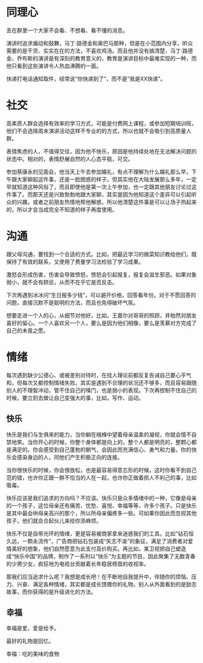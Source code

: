 # 同理心

丢在群里一个大家不会看、不想看、看不懂的消息。

演讲时追求煽动和鼓舞，马丁·路德金和奥巴马那种，但是在小范围内分享，听众需要的是干货、实实在在的方法，不喜欢鸡汤。而且他并没有搞清楚，马丁·路德金、乔布斯的演讲是有深刻的教育意义的，教育是演讲目标中最难实现的一种，而他只看到这些演讲令人热血沸腾的一面。

快递打电话通知取件，经常说“你快递到了”，而不是“我是XX快递”。

# 社交

高素质人群会选择有效率的学习方式，可能是付费网上课程，或参加短期培训班，他们不会选择周末演讲活动这样不专业的的方式，所以也就不会吸引到高质量人群。

表情焦虑的人，不值得交往，因为他不快乐，原因是他持续处地在无法解决问题的状态中。相对的，表情舒展自然的人心态平稳，可交。

参加蔡康永的见面会，他当天上午去参加婚礼，有点不理解为什么婚礼那么早，下午跟大家聊起这件事，还是一脸困惑的样子。但其实他在大陆发展那么多年，一定早就知道这种风俗了，而且即使他是第一次上午参加，也一定跟其他朋友讨论过这件事了。而那天还是兴致勃勃地跟大家聊，其实是因为他知道这个差异可以引起听众的兴趣，或者之前朋友热情地帮他解惑，所以他清楚这件事是可以让场子热起来的，所以才会当成完全不知道的样子再度使用。

# 沟通

跟父母沟通，要找到一个合适的方式。比如，把最近学习的做菜知识教给他们，既保持了有效的联系，又使用了费曼学习法检验了学习成果。

激怒会形成伤害，伤害会导致愤怒，愤怒会引起报复，报复会滋生邪恶。如果对象弱小，就不会有顾忌，从而不在乎它是否反击。

下次再遇到冰冰问“生日报多少钱”，可以避开价格，回答看年份。对于不愿回答的问题，直接沉默不是聪明的方法，而且也免得破坏气氛。

想要走进一个人的心，从细节对他好。比如，王嘉尔对哥哥的照顾，井柏然对朋友喜好的留心。一个人喜欢另一个人，要么是因为他们相像，要么是羡慕对方完成了自己的未竟之愿。

# 情绪

每次遇到缺少公德心、或被差别对待时，在找人理论前都反复告诫自己要心平气和，但每次又都控制情绪失败。其实是遇到不合理的状况还不够多，而且容易跟随别人的不理智冲动，管不住自己的嗓门，也是弱小的表现。下次再控制不住自己的时候，要立刻去做让自己变强大的事，比如，写作、运动。

## 快乐

快乐是我们与生俱来的能力，当你躺在襁褓中望着母亲温柔的凝视，你就会情不自禁地笑。当你开心的时候，你整个身体都是向上的，整个人都是明亮的，整颗心都是满足的。你会感受到自己蓬勃的朝气，会因此而充满信心、勇气和力量。你的快乐会感染身边的人，同他们产生积极正向的连接。

当你很快乐的时候，你会很放松，也是最容易得意忘形的时候。这时你看不到自己范的错，也许你正跟一群不恰当的人在一起，也许你正做着损人不利己的事，比如吸毒。

快乐应该是我们追求的方向吗？不应该。快乐只是众多情绪中的一种，它像是母亲的一个孩子，这位母亲还有痛苦、忧愁、喜悦、幸福等等，许多个孩子。只是快乐是其中最会哄母亲高兴的那个，所以所母亲偏疼多一些。可如果你因此而忽视其他孩子，他们就会合起伙儿来给你添麻烦。

快乐不仅是自带光环的情绪，更是容易被商家拿来迷惑我们的工具。比如“钻石恒久远，一颗永流传”，广告商把钻石包装成“矢志不渝”的象征，满足了消费者对爱情美好的想象，他们自然愿意为此支付高价购买。再比如，某卫视把自己塑造成“快乐中国”的品牌，制作了一系列以“快乐”为主题的节目，因此聚集了无数青春的少男少女，疯狂地为电视台贡献着长年稳居榜首的收视率。

那我们应当追求什么呢？我想是成长吧！在不断地自我提升中，伴随你的烦恼、压力、兴奋、满足各种情绪，其实都是成长馈赠你的礼物。别人从外面看到的是励志故事，而你获得的是升级进化的方法。

## 幸福

幸福是爱，爱是给予。

最好的礼物是回忆。

幸福：吃的美味的食物
